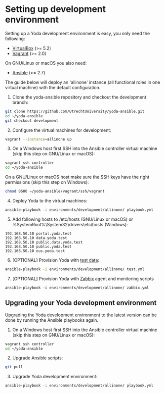 # Setting up development environment
Setting up a Yoda development environment is easy, you only need the following:

* [VirtualBox](https://www.virtualbox.org/manual/ch02.html) (>= 5.2)
* [Vagrant](https://www.vagrantup.com/docs/installation/) (>= 2.0)

On GNU/Linux or macOS you also need:
* [Ansible](https://docs.ansible.com/ansible/intro_installation.html) (>= 2.7)

The guide below will deploy an 'allinone' instance (all functional roles in one virtual machine) with the default configuration.

1. Clone the yoda-ansible repository and checkout the development branch:
```bash
git clone https://github.com/UtrechtUniversity/yoda-ansible.git
cd ~/yoda-ansible
git checkout development
```

2. Configure the virtual machines for development:
```bash
vagrant --instance=allinone up
```

3. On a Windows host first SSH into the Ansible controller virtual machine (skip this step on GNU/Linux or macOS):
```bash
vagrant ssh controller
cd ~/yoda-ansible
```
On a GNU/Linux or macOS host make sure the SSH keys have the right permissions (skip this step on Windows):
```bash
chmod 0600 ~/yoda-ansible/vagrant/ssh/vagrant
```

4. Deploy Yoda to the virtual machines:
```bash
ansible-playbook -i environments/development/allinone/ playbook.yml
```

5. Add following hosts to /etc/hosts (GNU/Linux or macOS) or  %SystemRoot%\System32\drivers\etc\hosts (Windows):
```
192.168.50.10 portal.yoda.test
192.168.50.10 data.yoda.test
192.168.50.10 public.data.yoda.test
192.168.50.10 public.yoda.test
192.168.50.10 eus.yoda.test
```

6. [OPTIONAL] Provision Yoda with [test data](development-test-data.md):
```bash
ansible-playbook -i environments/development/allinone/ test.yml
```

7. [OPTIONAL] Provision Yoda with [Zabbix](https://www.zabbix.com/) agent and monitoring scripts
```
ansible-playbook -i environments/development/allinone/ zabbix.yml
```

## Upgrading your Yoda development environment
Upgrading the Yoda development environment to the latest version can be done by running the Ansible playbooks again.

1. On a Windows host first SSH into the Ansible controller virtual machine (skip this step on GNU/Linux or macOS):
```bash
vagrant ssh controller
cd ~/yoda-ansible
```

2. Upgrade Ansible scripts:
```bash
git pull
```

3. Upgrade Yoda development environment:
```bash
ansible-playbook -i environments/development/allinone/ playbook.yml
```
